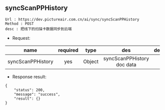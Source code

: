 

syncScanPPHistory
---

```
Url : https://dev.pictureair.com.cn/ai/sync/syncScanPPHistory
Method : POST 
desc : 把线下的扫描卡数据同步到云端
```

* Request:

|name|required|type|des|default|
| ------------- |:-------------:|:-------------:|:---------------------------------------:|:-------------:|
| syncScanPPHistory | yes | Object | syncScanPPHistory doc data | - |

* Response result:
```
{
    "status": 200,
    "message": "success",
    "result": {}
}
```
